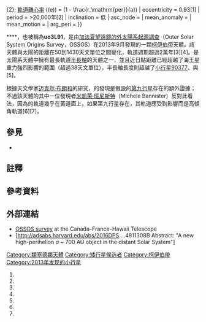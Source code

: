 {2}</math>; [軌道離心率](../Page/軌道離心率.md "wikilink") (\(e\)) = \(1 - \frac{r_\mathrm{per}}{a}\)</ref> | eccentricity = 0.93\[1\] | period = \>20,000年\[2\] | inclination = 低 | asc_node = | mean_anomaly = | mean_motion = | arg_peri = }}

****，也被稱為**uo3L91**，是由[加法夏望遠鏡的外太陽系起源調查](https://zh.wikipedia.org/wiki/加法夏望遠鏡 "wikilink")（Outer Solar System Origins Survey，OSSOS）在2013年9月發現的一顆[柯伊伯带](../Page/柯伊伯带.md "wikilink")天體。該天體與太陽的距離在50到1430天文單位之間變化，軌道週期超過2萬年\[3\]\[4\]。是太陽系天體中擁有最長軌道[半長軸](../Page/半長軸.md "wikilink")的天體之一，並且近日點距離已經超越了海王星重力強烈影響的範圍（超過38天文單位），半長軸長度則超越了[小行星90377](../Page/小行星90377.md "wikilink")、與\[5\]。

根據天文學家[迈克尔·布朗和](../Page/米高·E·布朗.md "wikilink")的研究，的發現是假設的[第九行星](../Page/第九行星.md "wikilink")存在的額外證據；不過該天體的其中一位發現者[米凱萊·班尼斯特](https://zh.wikipedia.org/wiki/米凱萊·班尼斯特 "wikilink")（Michele Bannister）反對此看法，因為的軌道幾乎在黃道面上，如果第九行星存在，其軌道應受到影響而是高傾角軌道\[6\]\[7\]。

## 參見

  -
## 註釋

## 參考資料

## 外部連結

  - [OSSOS survey](http://www.ossos-survey.org/) at the Canada–France–Hawaii Telescope
  - \[<http://adsabs.harvard.edu/abs/2016DPS>....4811308B Abstract: "A new high-perihelion *a* \~ 700 AU object in the distant Solar System"\]

[Category:類塞德娜天體](https://zh.wikipedia.org/wiki/Category:類塞德娜天體 "wikilink") [Category:矮行星候选者](https://zh.wikipedia.org/wiki/Category:矮行星候选者 "wikilink") [Category:柯伊伯帶](https://zh.wikipedia.org/wiki/Category:柯伊伯帶 "wikilink") [Category:2013年发现的小行星](https://zh.wikipedia.org/wiki/Category:2013年发现的小行星 "wikilink")

1.
2.
3.

4.

5.

6.
7.